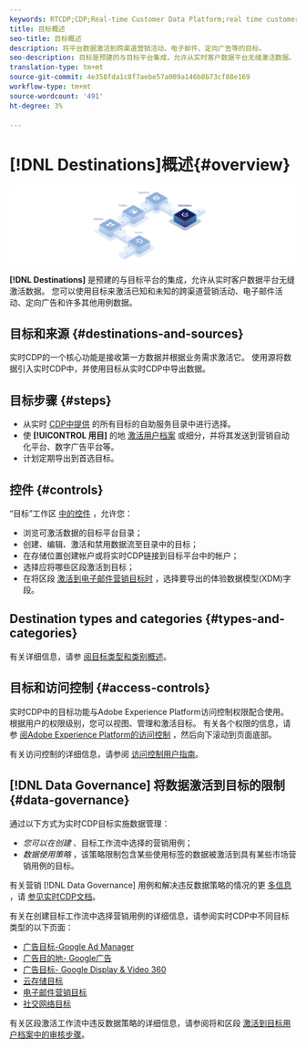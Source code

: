 ```yaml
---
keywords: RTCDP;CDP;Real-time Customer Data Platform;real time customer data platform;real time cdp;cdp;destinations;destination;rtcdp
title: 目标概述
seo-title: 目标概述
description: 将平台数据激活到跨渠道营销活动、电子邮件、定向广告等的目标。
seo-description: 目标是预建的与目标平台集成，允许从实时客户数据平台无缝激活数据。 您可以在Adobe实时客户数据平台中使用目标来激活已知和未知的跨渠道营销活动、电子邮件活动、定向广告和许多其他用例数据。
translation-type: tm+mt
source-git-commit: 4e358fda1c8f7aebe57a009a146b8b73cf88e169
workflow-type: tm+mt
source-wordcount: '491'
ht-degree: 3%

---
```



# [!DNL Destinations]概述{#overview}

![目标概述横幅](/help/rtcdp/destinations/assets/destinations-overview-banner.png)

**[!DNL Destinations]** 是预建的与目标平台的集成，允许从实时客户数据平台无缝激活数据。 您可以使用目标来激活已知和未知的跨渠道营销活动、电子邮件活动、定向广告和许多其他用例数据。

## 目标和来源 {#destinations-and-sources}

实时CDP的一个核心功能是接收第一方数据并根据业务需求激活它。 使用源将数据引入实时CDP中，并使用目标从实时CDP中导出数据。

## 目标步骤 {#steps}

* 从实时 [CDP中提供](/help/rtcdp/destinations/destinations-catalog.md) 的所有目标的自助服务目录中进行选择。
* 使 **[!UICONTROL 用目]** 的地 [激活用户档案](/help/rtcdp/destinations/activate-destinations.md) 或细分，并将其发送到营销自动化平台、数字广告平台等。
* 计划定期导出到首选目标。

## 控件 {#controls}

“目标”工作区 [中的控件](/help/rtcdp/destinations/destinations-workspace.md) ，允许您：

* 浏览可激活数据的目标平台目录；
* 创建、编辑、激活和禁用数据流至目录中的目标；
* 在存储位置创建帐户或将实时CDP链接到目标平台中的帐户；
* 选择应将哪些区段激活到目标；
* 在将区段 [激活到电子邮件营销目标时](../../xdm/home.md) ，选择要导出的体验数据模型(XDM)字段。

## Destination types and categories {#types-and-categories}

有关详细信息，请参 [阅目标类型和类别概述](/help/rtcdp/destinations/destination-types.md)。

## 目标和访问控制 {#access-controls}

实时CDP中的目标功能与Adobe Experience Platform访问控制权限配合使用。 根据用户的权限级别，您可以视图、管理和激活目标。 有关各个权限的信息，请参 [阅Adobe Experience Platform的访问控制](../../access-control/home.md) ，然后向下滚动到页面底部。

有关访问控制的详细信息，请参阅 [访问控制用户指南](../../access-control/ui/overview.md)。

## [!DNL Data Governance] 将数据激活到目标的限制 {#data-governance}

通过以下方式为实时CDP目标实施数据管理：

* *您可以在创建* 、目标工作流中选择的营销用例；
* *数据使用策略* ，该策略限制包含某些使用标签的数据被激活到具有某些市场营销用例的目标。

有关营销 [!DNL Data Governance] 用例和解决违反数据策略的情况的更 [多信息](/help/rtcdp/privacy/data-governance-overview.md#destinations) ，请 [参见实时CDP文档](/help/rtcdp/privacy/data-governance-overview.md#enforcement)。

有关在创建目标工作流中选择营销用例的详细信息，请参阅实时CDP中不同目标类型的以下页面：

* [广告目标-Google Ad Manager ](/help/rtcdp/destinations/google-ad-manager-destination.md)
* [广告目的地- Google广告](/help/rtcdp/destinations/google-ads-destination.md)
* [广告目标- Google Display &amp; Video 360 ](/help/rtcdp/destinations/google-dv360-destination.md)
* [云存储目标](/help/rtcdp/destinations/cloud-storage-destinations-workflow.md)
* [电子邮件营销目标](/help/rtcdp/destinations/email-marketing-destinations.md)
* [社交网络目标](/help/rtcdp/destinations/social-network-destinations-workflow.md)

有关区段激活工作流中违反数据策略的详细信息，请参阅将和区段 [激活到目标用户档案中的审核步骤](/help/rtcdp/destinations/activate-destinations.md#review)。